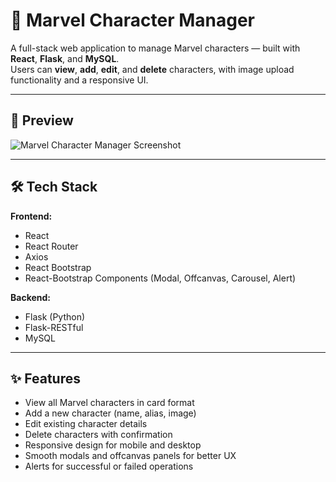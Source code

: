# 🚀 Marvel Character Manager

A full-stack web application to manage Marvel characters — built with **React**, **Flask**, and **MySQL**.  
Users can **view**, **add**, **edit**, and **delete** characters, with image upload functionality and a responsive UI.

---

## 📸 Preview

![Marvel Character Manager Screenshot](assets/screenshot.png)


---

## 🛠 Tech Stack

**Frontend:**
- React
- React Router
- Axios
- React Bootstrap
- React-Bootstrap Components (Modal, Offcanvas, Carousel, Alert)

**Backend:**
- Flask (Python)
- Flask-RESTful
- MySQL

---

## ✨ Features

- View all Marvel characters in card format
- Add a new character (name, alias, image)
- Edit existing character details
- Delete characters with confirmation
- Responsive design for mobile and desktop
- Smooth modals and offcanvas panels for better UX
- Alerts for successful or failed operations
